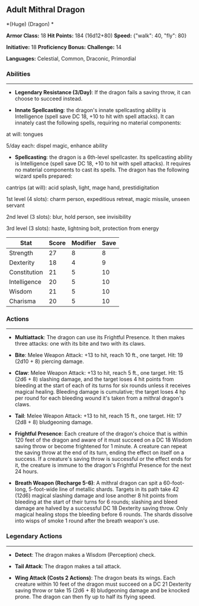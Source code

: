 ## Adult Mithral Dragon
*(Huge) (Dragon) *

**Armor Class:** 18
**Hit Points:** 184 (16d12+80)
**Speed:** {"walk": 40, "fly": 80}

**Initiative:** 18
**Proficiency Bonus:**
**Challenge:** 14

**Languages:** Celestial, Common, Draconic, Primordial

### Abilities
 --- 
- **Legendary Resistance (3/Day)**: If the dragon fails a saving throw, it can choose to succeed instead.

- **Innate Spellcasting**: the dragon's innate spellcasting ability is Intelligence (spell save DC 18, +10 to hit with spell attacks). It can innately cast the following spells, requiring no material components:

at will: tongues

5/day each: dispel magic, enhance ability

- **Spellcasting**: the dragon is a 6th-level spellcaster. Its spellcasting ability is Intelligence (spell save DC 18, +10 to hit with spell attacks). It requires no material components to cast its spells. The dragon has the following wizard spells prepared:

cantrips (at will): acid splash, light, mage hand, prestidigitation

1st level (4 slots): charm person, expeditious retreat, magic missile, unseen servant

2nd level (3 slots): blur, hold person, see invisibility

3rd level (3 slots): haste, lightning bolt, protection from energy



| Stat | Score | Modifier | Save |
| ---- | ---- | ---- | ---- |
| Strength | 27 | 8 | 8 |
| Dexterity | 18 | 4 | 9 |
| Constitution | 21 | 5 | 10 |
| Intelligence | 20 | 5 | 10 |
| Wisdom | 21 | 5 | 10 |
| Charisma | 20 | 5 | 10 |

### Actions
 --- 
- **Multiattack**: The dragon can use its Frightful Presence. It then makes three attacks: one with its bite and two with its claws.

- **Bite**: Melee Weapon Attack: +13 to hit, reach 10 ft., one target. Hit: 19 (2d10 + 8) piercing damage.

- **Claw**: Melee Weapon Attack: +13 to hit, reach 5 ft., one target. Hit: 15 (2d6 + 8) slashing damage, and the target loses 4 hit points from bleeding at the start of each of its turns for six rounds unless it receives magical healing. Bleeding damage is cumulative; the target loses 4 hp per round for each bleeding wound it's taken from a mithral dragon's claws.

- **Tail**: Melee Weapon Attack: +13 to hit, reach 15 ft., one target. Hit: 17 (2d8 + 8) bludgeoning damage.

- **Frightful Presence**: Each creature of the dragon's choice that is within 120 feet of the dragon and aware of it must succeed on a DC 18 Wisdom saving throw or become frightened for 1 minute. A creature can repeat the saving throw at the end of its turn, ending the effect on itself on a success. If a creature's saving throw is successful or the effect ends for it, the creature is immune to the dragon's Frightful Presence for the next 24 hours.

- **Breath Weapon (Recharge 5-6)**: A mithral dragon can spit a 60-foot-long, 5-foot-wide line of metallic shards. Targets in its path take 42 (12d6) magical slashing damage and lose another 8 hit points from bleeding at the start of their turns for 6 rounds; slashing and bleed damage are halved by a successful DC 18 Dexterity saving throw. Only magical healing stops the bleeding before 6 rounds. The shards dissolve into wisps of smoke 1 round after the breath weapon's use.

### Legendary Actions
 --- 
- **Detect**: The dragon makes a Wisdom (Perception) check.

- **Tail Attack**: The dragon makes a tail attack.

- **Wing Attack (Costs 2 Actions)**: The dragon beats its wings. Each creature within 10 feet of the dragon must succeed on a DC 21 Dexterity saving throw or take 15 (2d6 + 8) bludgeoning damage and be knocked prone. The dragon can then fly up to half its flying speed.

